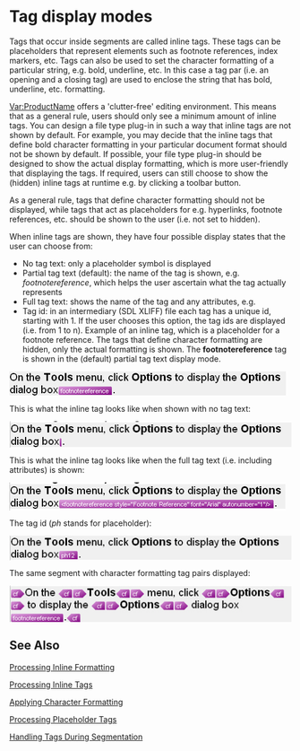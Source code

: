 Tag display modes
=====
Tags that occur inside segments are called inline tags. These tags can be placeholders that represent elements such as footnote references, index markers, etc. Tags can also be used to set the character formatting of a particular string, e.g. bold, underline, etc. In this case a tag par (i.e. an opening and a closing tag) are used to enclose the string that has bold, underline, etc. formatting.

 <Var:ProductName> offers a 'clutter-free' editing environment. This means that as a general rule, users should only see a minimum amount of inline tags. You can design a file type plug-in in such a way that inline tags are not shown by default. For example, you may decide that the inline tags that define bold character formatting in your particular document format should not be shown by default. If possible, your file type plug-in should be designed to show the actual display formatting, which is more user-friendly that displaying the tags. If required, users can still choose to show the (hidden) inline tags at runtime e.g. by clicking a toolbar button.

As a general rule, tags that define character formatting should not be displayed, while tags that act as placeholders for e.g. hyperlinks, footnote references, etc. should be shown to the user (i.e. not set to hidden).

When inline tags are shown, they have four possible display states that the user can choose from:

* No tag text: only a placeholder symbol is displayed
* Partial tag text (default): the name of the tag is shown, e.g. *footnotereference*, which helps the user ascertain what the tag actually represents
* Full tag text: shows the name of the tag and any attributes, e.g. *<footnotereference font='Arial'>*
* Tag id: in an intermediary (SDL XLIFF) file each tag has a unique id, starting with 1. If the user chooses this option, the tag ids are displayed (i.e. from 1 to n).
Example of an inline tag, which is a placeholder for a footnote reference. The tags that define character formatting are hidden, only the actual formatting is shown. The **footnotereference** tag is shown in the (default) partial tag text display mode.

<img style="display:block; " src="images/Tag01.jpg"/>

This is what the inline tag looks like when shown with no tag text:

<img style="display:block; " src="images/Tag02.jpg"/>


This is what the inline tag looks like when the full tag text (i.e. including attributes) is shown:

<img style="display:block; " src="images/Tag03.jpg"/>

The tag id (*ph* stands for placeholder):

<img style="display:block; " src="images/Tag04.jpg"/>


The same segment with character formatting tag pairs displayed:

<img style="display:block; " src="images/Tag05.jpg"/>

See Also
-----------
[Processing Inline Formatting]()

[Processing Inline Tags]()

[Applying Character Formatting]()

[Processing Placeholder Tags]()

[Handling Tags During Segmentation]()